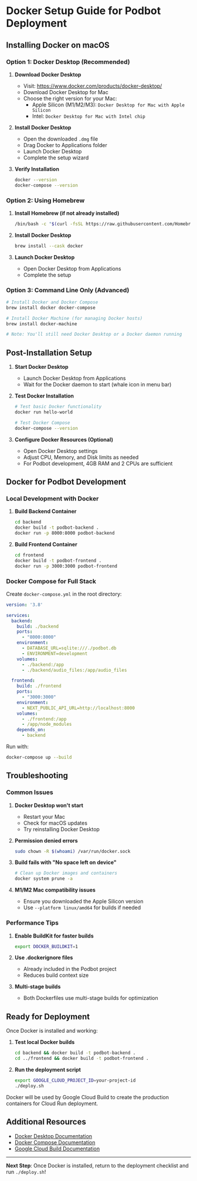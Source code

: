 # Docker Setup Guide for Podbot Deployment

## Installing Docker on macOS

### Option 1: Docker Desktop (Recommended)

1. **Download Docker Desktop**
   - Visit: https://www.docker.com/products/docker-desktop/
   - Download Docker Desktop for Mac
   - Choose the right version for your Mac:
     - Apple Silicon (M1/M2/M3): `Docker Desktop for Mac with Apple Silicon`
     - Intel: `Docker Desktop for Mac with Intel chip`

2. **Install Docker Desktop**
   - Open the downloaded `.dmg` file
   - Drag Docker to Applications folder
   - Launch Docker Desktop
   - Complete the setup wizard

3. **Verify Installation**
   ```bash
   docker --version
   docker-compose --version
   ```

### Option 2: Using Homebrew

1. **Install Homebrew (if not already installed)**
   ```bash
   /bin/bash -c "$(curl -fsSL https://raw.githubusercontent.com/Homebrew/install/HEAD/install.sh)"
   ```

2. **Install Docker Desktop**
   ```bash
   brew install --cask docker
   ```

3. **Launch Docker Desktop**
   - Open Docker Desktop from Applications
   - Complete the setup

### Option 3: Command Line Only (Advanced)

```bash
# Install Docker and Docker Compose
brew install docker docker-compose

# Install Docker Machine (for managing Docker hosts)
brew install docker-machine

# Note: You'll still need Docker Desktop or a Docker daemon running
```

## Post-Installation Setup

1. **Start Docker Desktop**
   - Launch Docker Desktop from Applications
   - Wait for the Docker daemon to start (whale icon in menu bar)

2. **Test Docker Installation**
   ```bash
   # Test basic Docker functionality
   docker run hello-world
   
   # Test Docker Compose
   docker-compose --version
   ```

3. **Configure Docker Resources (Optional)**
   - Open Docker Desktop settings
   - Adjust CPU, Memory, and Disk limits as needed
   - For Podbot development, 4GB RAM and 2 CPUs are sufficient

## Docker for Podbot Development

### Local Development with Docker

1. **Build Backend Container**
   ```bash
   cd backend
   docker build -t podbot-backend .
   docker run -p 8000:8000 podbot-backend
   ```

2. **Build Frontend Container**
   ```bash
   cd frontend
   docker build -t podbot-frontend .
   docker run -p 3000:3000 podbot-frontend
   ```

### Docker Compose for Full Stack

Create `docker-compose.yml` in the root directory:

```yaml
version: '3.8'

services:
  backend:
    build: ./backend
    ports:
      - "8000:8000"
    environment:
      - DATABASE_URL=sqlite:///./podbot.db
      - ENVIRONMENT=development
    volumes:
      - ./backend:/app
      - ./backend/audio_files:/app/audio_files

  frontend:
    build: ./frontend
    ports:
      - "3000:3000"
    environment:
      - NEXT_PUBLIC_API_URL=http://localhost:8000
    volumes:
      - ./frontend:/app
      - /app/node_modules
    depends_on:
      - backend
```

Run with:
```bash
docker-compose up --build
```

## Troubleshooting

### Common Issues

1. **Docker Desktop won't start**
   - Restart your Mac
   - Check for macOS updates
   - Try reinstalling Docker Desktop

2. **Permission denied errors**
   ```bash
   sudo chown -R $(whoami) /var/run/docker.sock
   ```

3. **Build fails with "No space left on device"**
   ```bash
   # Clean up Docker images and containers
   docker system prune -a
   ```

4. **M1/M2 Mac compatibility issues**
   - Ensure you downloaded the Apple Silicon version
   - Use `--platform linux/amd64` for builds if needed

### Performance Tips

1. **Enable BuildKit for faster builds**
   ```bash
   export DOCKER_BUILDKIT=1
   ```

2. **Use .dockerignore files**
   - Already included in the Podbot project
   - Reduces build context size

3. **Multi-stage builds**
   - Both Dockerfiles use multi-stage builds for optimization

## Ready for Deployment

Once Docker is installed and working:

1. **Test local Docker builds**
   ```bash
   cd backend && docker build -t podbot-backend .
   cd ../frontend && docker build -t podbot-frontend .
   ```

2. **Run the deployment script**
   ```bash
   export GOOGLE_CLOUD_PROJECT_ID=your-project-id
   ./deploy.sh
   ```

Docker will be used by Google Cloud Build to create the production containers for Cloud Run deployment.

## Additional Resources

- [Docker Desktop Documentation](https://docs.docker.com/desktop/)
- [Docker Compose Documentation](https://docs.docker.com/compose/)
- [Google Cloud Build Documentation](https://cloud.google.com/build/docs)

---

**Next Step**: Once Docker is installed, return to the deployment checklist and run `./deploy.sh`!